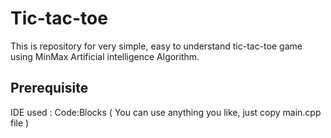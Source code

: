 # Tic-tac-toe


This is repository for very simple, easy to understand tic-tac-toe game using MinMax Artificial intelligence Algorithm. 


## Prerequisite 

IDE used : Code:Blocks ( You can use anything you like, just copy main.cpp file )

